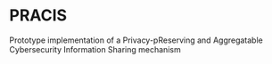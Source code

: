 # PRACIS
Prototype implementation of a Privacy-pReserving and Aggregatable Cybersecurity Information Sharing mechanism
